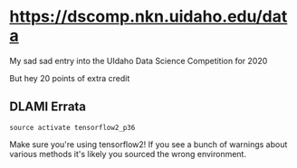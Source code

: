 # https://dscomp.nkn.uidaho.edu/data

My sad sad entry into the UIdaho Data Science Competition for 2020

But hey 20 points of extra credit

## DLAMI Errata

    source activate tensorflow2_p36

Make sure you're using tensorflow2! If you see a bunch of warnings about various methods it's likely you sourced the wrong environment.
